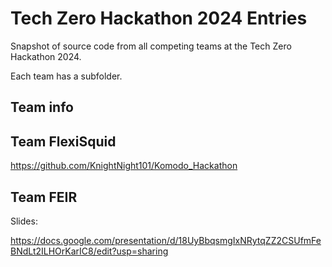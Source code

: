 # Tech Zero Hackathon 2024 Entries

Snapshot of source code from all competing teams at the Tech Zero Hackathon 2024.

Each team has a subfolder.


## Team info

## Team FlexiSquid

https://github.com/KnightNight101/Komodo_Hackathon

## Team FEIR

Slides: 

https://docs.google.com/presentation/d/18UyBbqsmgIxNRytqZZ2CSUfmFeBNdLt2ILHOrKarIC8/edit?usp=sharing

